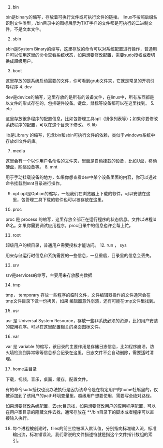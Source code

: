 1. bin

bin是binary的缩写，存放着可执行文件或可执行文件的链接。 linux不按照后缀名识别文件类型，/bin目录中的图标展示为TXT字样的文件都是可执行的二进制文件，不是文本文件。

2. sbin

sbin是System Binary的缩写，这里存放的命令可以对系统配置进行操作，普通用户可以使用这里的命令查看系统状态，如果想要修改配置，需要sudo授权或者切换成超级用户。

3. boot

这里存放的是系统启动需要的文件，你可看到grub文件夹，它就是常见的开机引导程序
4. dev

dev是device的缩写，这里存放的是所有的设备文件，在linux中，所有东西都是以文件的形式存在的，包括硬件设备。键盘，鼠标等设备都可以在这里找到。
5. etc

这里存放很多程序的配置信息，比如包管理工具apt（镜像列表等）；如果你要修改系统程序的配置，可以在这个目录下修改。
6. lib

lib是Library 的缩写，包含bin和sbin可执行文件的依赖，类似于windows系统中存放dll文件的库。

7.  media

这里会有一个以你用户名命名的文件夹，里面是自动挂载的设备，比如U盘，移动硬盘，网络设备等。
8. mnt

用于手动挂载设备的地方，如果你想查看dev中某个设备里面的内容，你可以通过命令挂载到mnt目录进行操作。

9. opt
opt是Option的缩写，一般我们在浏览器上下载的软件，可以安装在这里，包管理工具下载的软件也可以被存放在这里。

10. proc

proc 是 process 的缩写，这里存放全部正在运行程序的状态信息。文件以进程id命名。如果你需要调试应用程序，proc目录中的信息也许会帮上忙。

11. root

超级用户的根目录，普通用户需要授权才能访问。
12. run ， sys

用来存储运行时信息和系统需要的一些信息，一旦重启，目录里的信息会丢失。

13. srv

srv是services的缩写，主要用来存放服务数据

14. tmp

tmp， temporary 存放一些程序的临时文件，文件编辑器操作的文件通常会在tmp文件目录下做一份拷贝，如果 编辑器意外崩溃，还有可能在tmp文件里找到。

15. usr

usr 是 Universal System Resource，存放一些非系统必须的资源，比如用户安装的应用程序。可以在这里配置相关的桌面图标文件。

16. var

var 是 variable 的缩写，该目录的主要作用是存储日志信息，比如程序崩溃，防火墙检测到异常等等信息都会记录在这里，日志文件不会自动删除，需要适时清理。

17. home主目录

下载，视频，音乐，桌面，缓存，配置文件。

有的命令sudo授权也没办法执行是因为该命令是在特定用户的home牡蛎里的，仅被添加到了该用户的path环境变量里，超级用户想要使用，需要写全绝对路径。

如果想要修改系统配置，去etc目录找，如果想要修改用户的应用程序配置，可以在用户家目录的隐藏文件去找，通常存放在 **/bin目录下的脚本或者程序可以直接输入执行。

18. 每个进程被创建时，files的前三位被填入默认值，分别指向标准输入流，标准输出流，标准错误流，我们常说的文件描述符就是指这个文件指针数组的索引。